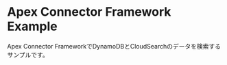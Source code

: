 Apex Connector Framework Example
====
Apex Connector FrameworkでDynamoDBとCloudSearchのデータを検索するサンプルです。
